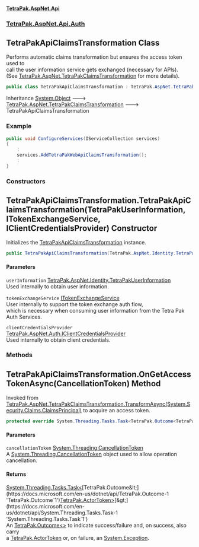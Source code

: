 #### [TetraPak.AspNet.Api](index.md 'index')
### [TetraPak.AspNet.Api.Auth](TetraPak_AspNet_Api_Auth.md 'TetraPak.AspNet.Api.Auth')
## TetraPakApiClaimsTransformation Class
Performs automatic claims transformation but ensures the access token used to  
call the user information service gets exchanged (necessary for APIs).  
(See [TetraPak.AspNet.TetraPakClaimsTransformation](https://docs.microsoft.com/en-us/dotnet/api/TetraPak.AspNet.TetraPakClaimsTransformation 'TetraPak.AspNet.TetraPakClaimsTransformation') for more details).  
```csharp
public class TetraPakApiClaimsTransformation : TetraPak.AspNet.TetraPakClaimsTransformation
```

Inheritance [System.Object](https://docs.microsoft.com/en-us/dotnet/api/System.Object 'System.Object') &#129106; [TetraPak.AspNet.TetraPakClaimsTransformation](https://docs.microsoft.com/en-us/dotnet/api/TetraPak.AspNet.TetraPakClaimsTransformation 'TetraPak.AspNet.TetraPakClaimsTransformation') &#129106; TetraPakApiClaimsTransformation  
### Example
```csharp
public void ConfigureServices(IServiceCollection services)
{
    :
    services.AddTetraPakWebApiClaimsTransformation();
    :
}
```
### Constructors
<a name='TetraPak_AspNet_Api_Auth_TetraPakApiClaimsTransformation_TetraPakApiClaimsTransformation(TetraPak_AspNet_Identity_TetraPakUserInformation_TetraPak_AspNet_Api_Auth_ITokenExchangeService_TetraPak_AspNet_Auth_IClientCredentialsProvider)'></a>
## TetraPakApiClaimsTransformation.TetraPakApiClaimsTransformation(TetraPakUserInformation, ITokenExchangeService, IClientCredentialsProvider) Constructor
Initializes the [TetraPakApiClaimsTransformation](TetraPak_AspNet_Api_Auth_TetraPakApiClaimsTransformation.md 'TetraPak.AspNet.Api.Auth.TetraPakApiClaimsTransformation') instance.  
```csharp
public TetraPakApiClaimsTransformation(TetraPak.AspNet.Identity.TetraPakUserInformation userInformation, TetraPak.AspNet.Api.Auth.ITokenExchangeService tokenExchangeService, TetraPak.AspNet.Auth.IClientCredentialsProvider clientCredentialsProvider=null);
```
#### Parameters
<a name='TetraPak_AspNet_Api_Auth_TetraPakApiClaimsTransformation_TetraPakApiClaimsTransformation(TetraPak_AspNet_Identity_TetraPakUserInformation_TetraPak_AspNet_Api_Auth_ITokenExchangeService_TetraPak_AspNet_Auth_IClientCredentialsProvider)_userInformation'></a>
`userInformation` [TetraPak.AspNet.Identity.TetraPakUserInformation](https://docs.microsoft.com/en-us/dotnet/api/TetraPak.AspNet.Identity.TetraPakUserInformation 'TetraPak.AspNet.Identity.TetraPakUserInformation')  
Used internally to obtain user information.  
  
<a name='TetraPak_AspNet_Api_Auth_TetraPakApiClaimsTransformation_TetraPakApiClaimsTransformation(TetraPak_AspNet_Identity_TetraPakUserInformation_TetraPak_AspNet_Api_Auth_ITokenExchangeService_TetraPak_AspNet_Auth_IClientCredentialsProvider)_tokenExchangeService'></a>
`tokenExchangeService` [ITokenExchangeService](TetraPak_AspNet_Api_Auth_ITokenExchangeService.md 'TetraPak.AspNet.Api.Auth.ITokenExchangeService')  
User internally to support the token exchange auth flow,  
which is necessary when consuming user information from the Tetra Pak Auth Services.   
  
<a name='TetraPak_AspNet_Api_Auth_TetraPakApiClaimsTransformation_TetraPakApiClaimsTransformation(TetraPak_AspNet_Identity_TetraPakUserInformation_TetraPak_AspNet_Api_Auth_ITokenExchangeService_TetraPak_AspNet_Auth_IClientCredentialsProvider)_clientCredentialsProvider'></a>
`clientCredentialsProvider` [TetraPak.AspNet.Auth.IClientCredentialsProvider](https://docs.microsoft.com/en-us/dotnet/api/TetraPak.AspNet.Auth.IClientCredentialsProvider 'TetraPak.AspNet.Auth.IClientCredentialsProvider')  
Used internally to obtain client credentials.  
  
  
### Methods
<a name='TetraPak_AspNet_Api_Auth_TetraPakApiClaimsTransformation_OnGetAccessTokenAsync(System_Threading_CancellationToken)'></a>
## TetraPakApiClaimsTransformation.OnGetAccessTokenAsync(CancellationToken) Method
Invoked from [TetraPak.AspNet.TetraPakClaimsTransformation.TransformAsync(System.Security.Claims.ClaimsPrincipal)](https://docs.microsoft.com/en-us/dotnet/api/TetraPak.AspNet.TetraPakClaimsTransformation.TransformAsync#TetraPak_AspNet_TetraPakClaimsTransformation_TransformAsync_System_Security_Claims_ClaimsPrincipal_ 'TetraPak.AspNet.TetraPakClaimsTransformation.TransformAsync(System.Security.Claims.ClaimsPrincipal)') to acquire an access token.  
```csharp
protected override System.Threading.Tasks.Task<TetraPak.Outcome<TetraPak.ActorToken>> OnGetAccessTokenAsync(System.Threading.CancellationToken cancellationToken);
```
#### Parameters
<a name='TetraPak_AspNet_Api_Auth_TetraPakApiClaimsTransformation_OnGetAccessTokenAsync(System_Threading_CancellationToken)_cancellationToken'></a>
`cancellationToken` [System.Threading.CancellationToken](https://docs.microsoft.com/en-us/dotnet/api/System.Threading.CancellationToken 'System.Threading.CancellationToken')  
A [System.Threading.CancellationToken](https://docs.microsoft.com/en-us/dotnet/api/System.Threading.CancellationToken 'System.Threading.CancellationToken') object used to allow operation cancellation.  
  
#### Returns
[System.Threading.Tasks.Task&lt;](https://docs.microsoft.com/en-us/dotnet/api/System.Threading.Tasks.Task-1 'System.Threading.Tasks.Task`1')[TetraPak.Outcome&lt;](https://docs.microsoft.com/en-us/dotnet/api/TetraPak.Outcome-1 'TetraPak.Outcome`1')[TetraPak.ActorToken](https://docs.microsoft.com/en-us/dotnet/api/TetraPak.ActorToken 'TetraPak.ActorToken')[&gt;](https://docs.microsoft.com/en-us/dotnet/api/TetraPak.Outcome-1 'TetraPak.Outcome`1')[&gt;](https://docs.microsoft.com/en-us/dotnet/api/System.Threading.Tasks.Task-1 'System.Threading.Tasks.Task`1')  
An [TetraPak.Outcome&lt;&gt;](https://docs.microsoft.com/en-us/dotnet/api/TetraPak.Outcome-1 'TetraPak.Outcome`1') to indicate success/failure and, on success, also carry  
a [TetraPak.ActorToken](https://docs.microsoft.com/en-us/dotnet/api/TetraPak.ActorToken 'TetraPak.ActorToken') or, on failure, an [System.Exception](https://docs.microsoft.com/en-us/dotnet/api/System.Exception 'System.Exception').  
  
